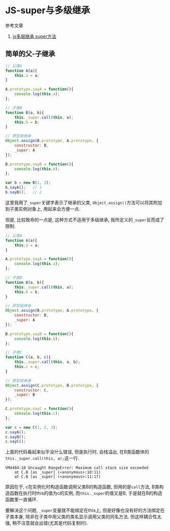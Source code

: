 # JS-super与多级继承

参考文章

1. [js多层继承 super方法](http://blog.csdn.net/xiaotuwy/article/details/76152742)

## 简单的父-子继承

```js
// 父类A
function A(a){
    this.a = a;
}

A.prototype.sayA = function(){
    console.log(this.a);
};

// 子类B
function B(a, b){
    this._super.call(this, a);
    this.b = b;
}

// 原型链继承
Object.assign(B.prototype, A.prototype, {
    constructor: B, 
    _super: A
});

B.prototype.sayB = function(){
    console.log(this.b);
};

var b = new B(1, 2);
b.sayA();   // 1
b.sayB();   // 2
```

这里我用了`_super`关键字表示了继承的父类, `Object.assign()`方法可以将其附加到子类实例对象上, 用起来会方便一点.

但是, 比较致命的一点是, 这种方式不适用于多级继承, 我所定义的`_super`反而成了限制.

```js
// 父类A
function A(a){
    this.a = a;
}

A.prototype.sayA = function(){
    console.log(this.a);
};

// 子类B
function B(a, b){
    this._super.call(this, a);
    this.b = b;
}

// 原型链继承
Object.assign(B.prototype, A.prototype, {
    constructor: B, 
    _super: A
});

B.prototype.sayB = function(){
    console.log(this.b);
};

// 子类C
function C(a, b, c){
    this._super.call(this, a, b);
    this.c = c;
}

// 原型链继承
Object.assign(C.prototype, B.prototype, {
    constructor: C, 
    _super: B
});

C.prototype.sayC = function(){
    console.log(this.c);
};

var c = new C(1, 2, 3);
c.sayA();
c.sayB();
c.sayC();
```

上面的代码看起来似乎没什么错误, 但是执行时, 会栈溢出, 在B类函数体的`this._super.call(this, a);`这一行.

```
VM4484:10 Uncaught RangeError: Maximum call stack size exceeded
    at C.B [as _super] (<anonymous>:10:11)
    at C.B [as _super] (<anonymous>:11:17)
```

原因在于, c在实例化时构造函数调用父类B的构造函数, 但用的是`call`方法, B类构造函数在执行时this的值为c的实例, 而`this._super`的值又是B, 于是就在B的构造函数里一直循环.

要解决这个问题, `_super`变量就不能绑定在this上, 但是好像也没有好的方法绑定在子类本身, 除非在子类中用父类的类名显示调用父类的同名方法. 但这样耦合性太强, 稍不注意就会出错(尤其是代码复制时).
